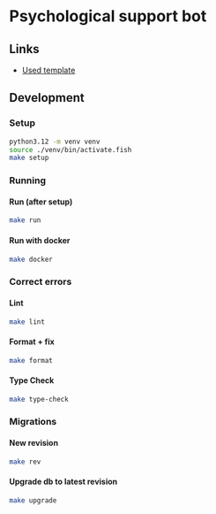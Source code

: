 # Psychological support bot

## Links
- [Used template](https://github.com/Latand/tgbot_template_v3)


## Development

### Setup

```sh
python3.12 -m venv venv
source ./venv/bin/activate.fish
make setup
```

### Running
#### Run (after setup)
```sh
make run
```

#### Run with docker
```sh
make docker
```

### Correct errors
#### Lint

```sh
make lint
```

#### Format + fix

```sh
make format
```

#### Type Check

```sh
make type-check
```

### Migrations
#### New revision
```sh
make rev
```

#### Upgrade db to latest revision
```sh
make upgrade
```